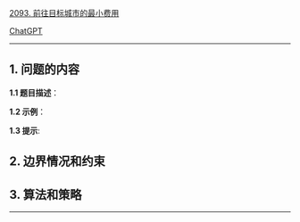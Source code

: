 [2093. 前往目标城市的最小费用](https://leetcode.cn/problems/minimum-cost-to-reach-city-with-discounts)

[ChatGPT](chat.openai.com)

---

## 1. 问题的内容
**1.1 题目描述**：

**1.2 示例**：

**1.3 提示**:

## 2. 边界情况和约束


## 3. 算法和策略

---

